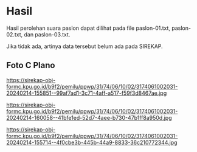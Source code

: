 # Hasil

Hasil perolehan suara paslon dapat dilihat pada file paslon-01.txt, paslon-02.txt, dan paslon-03.txt.

Jika tidak ada, artinya data tersebut belum ada pada SIREKAP.

## Foto C Plano

https://sirekap-obj-formc.kpu.go.id/b9f2/pemilu/ppwp/31/74/06/10/02/3174061002031-20240214-155851--99af7ad1-3c71-4aff-a517-f59f3d8467ae.jpg

https://sirekap-obj-formc.kpu.go.id/b9f2/pemilu/ppwp/31/74/06/10/02/3174061002031-20240214-160058--41bfe1ed-52d7-4aee-b730-47b1ff8a950d.jpg

https://sirekap-obj-formc.kpu.go.id/b9f2/pemilu/ppwp/31/74/06/10/02/3174061002031-20240214-155714--4f0cbe3b-445b-44a9-8833-36c210772344.jpg
